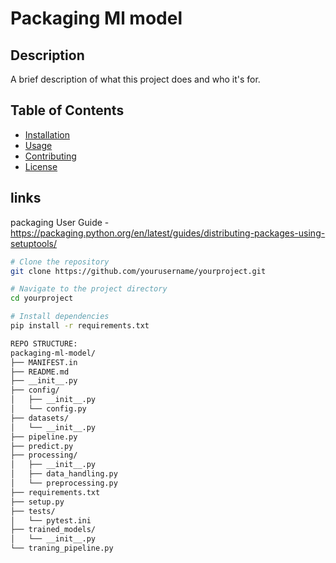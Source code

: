 # Packaging Ml model

## Description
A brief description of what this project does and who it's for.

## Table of Contents
- [Installation](#installation)
- [Usage](#usage)
- [Contributing](#contributing)
- [License](#license)

## links
packaging User Guide - https://packaging.python.org/en/latest/guides/distributing-packages-using-setuptools/



```bash
# Clone the repository
git clone https://github.com/yourusername/yourproject.git

# Navigate to the project directory
cd yourproject

# Install dependencies
pip install -r requirements.txt
```

```bash
REPO STRUCTURE: 
packaging-ml-model/
├── MANIFEST.in
├── README.md
├── __init__.py
├── config/
│   ├── __init__.py
│   └── config.py
├── datasets/
│   └── __init__.py
├── pipeline.py
├── predict.py
├── processing/
│   ├── __init__.py
│   ├── data_handling.py
│   └── preprocessing.py
├── requirements.txt
├── setup.py
├── tests/
│   └── pytest.ini
├── trained_models/
│   └── __init__.py
└── traning_pipeline.py
```